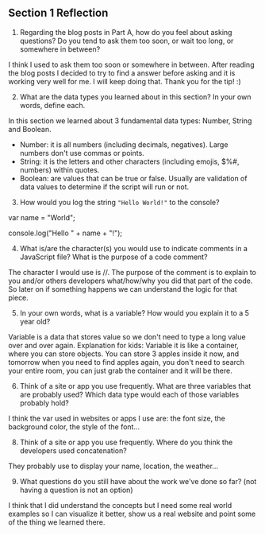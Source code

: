 ## Section 1 Reflection

1. Regarding the blog posts in Part A, how do you feel about asking questions? Do you tend to ask them too soon, or wait too long, or somewhere in between?

I think I used to ask them too soon or somewhere in between. After reading the blog posts I decided to try to find a answer before asking and it is working very well for me. I will keep doing that. Thank you for the tip! :)

2. What are the data types you learned about in this section? In your own words, define each.

In this section we learned about 3 fundamental data types: Number, String and Boolean.
- Number: it is all numbers (including decimals, negatives). Large numbers don't use commas or points.
- String: it is the letters and other characters (including emojis, $%#, numbers) within quotes.
- Boolean: are values that can be true or false. Usually are validation of data values to determine if the script will run or not.

3. How would you log the string `"Hello World!"` to the console?

var name = "World";

console.log("Hello " + name + "!");

4. What is/are the character(s) you would use to indicate comments in a JavaScript file? What is the purpose of a code comment?

The character I would use is //.
The purpose of the comment is to explain to you and/or others developers what/how/why you did that part of the code. So later on if something happens we can understand the logic for that piece.

5. In your own words, what is a variable? How would you explain it to a 5 year old?

Variable is a data that stores value so we don't need to type a long value over and over again.
Explanation for kids: Variable it is like a container, where you can store objects. You can store 3 apples inside it now, and tomorrow when you need to find apples again, you don't need to search your entire room, you can just grab the container and it will be there.

6. Think of a site or app you use frequently. What are three variables that are probably used? Which data type would each of those variables probably hold?

I think the var used in websites or apps I use are: the font size, the background color, the style of the font...

8. Think of a site or app you use frequently. Where do you think the developers used concatenation?

They probably use to display your name, location, the weather...

9. What questions do you still have about the work we've done so far? (not having a question is not an option)

I think that I did understand the concepts but I need some real world examples so I can visualize it better, show us a real website and point some of the thing we learned there.
